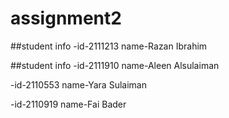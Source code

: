 # assignment2
##student info
-id-2111213
name-Razan Ibrahim

##student info
-id-2111910
name-Aleen Alsulaiman

-id-2110553
name-Yara Sulaiman

-id-2110919
name-Fai Bader




